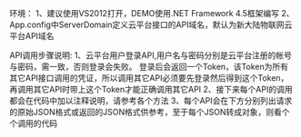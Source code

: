 环境：
1、建议使用VS2012打开，DEMO使用.NET Framework 4.5框架编写
2、App.config中ServerDomain定义云平台接口的API域名，默认为新大陆物联网云平台API域名

API调用步骤说明:
1、云平台用户登录API,用户名与密码分别是云平台注册的帐号与密码，需一致，否则登录会失败。
登录后会返回一个Token，该Token为所有其它API接口调用的凭证，所以调用其它API必须要先登录然后得到这个Token，
再调用其它API时带上这个Token才能正确调用其它API
2、接下来每个API的调用都会在代码中加以注释说明，请参考各个方法
3、每个API会在下方分别列出请求的原始JSON格式或返回的JSON格式供参考，至于每个JSON转成对象，则看个个调用的代码
